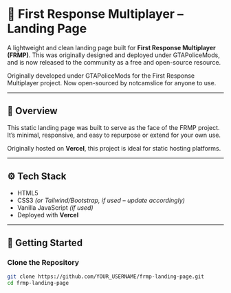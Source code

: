 # 🚨 First Response Multiplayer – Landing Page

A lightweight and clean landing page built for **First Response Multiplayer (FRMP)**. This was originally designed and deployed under GTAPoliceMods, and is now released to the community as a free and open-source resource.

Originally developed under GTAPoliceMods for the First Response Multiplayer project.
Now open-sourced by notcamslice for anyone to use.

---

## 🧾 Overview

This static landing page was built to serve as the face of the FRMP project. It’s minimal, responsive, and easy to repurpose or extend for your own use.

Originally hosted on **Vercel**, this project is ideal for static hosting platforms.

---

## ⚙️ Tech Stack

- HTML5
- CSS3 *(or Tailwind/Bootstrap, if used – update accordingly)*
- Vanilla JavaScript *(if used)*
- Deployed with **Vercel**

---

## 🚀 Getting Started

### Clone the Repository

```bash
git clone https://github.com/YOUR_USERNAME/frmp-landing-page.git
cd frmp-landing-page

